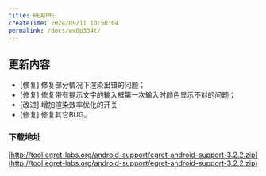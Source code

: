 ```yaml
---
title: README
createTime: 2024/09/11 10:50:04
permalink: /docs/wx0p334t/
---
```

## 更新内容

* [修复] 修复部分情况下渲染出错的问题；
* [修复] 修复带有提示文字的输入框第一次输入时颜色显示不对的问题；
* [改进] 增加渲染效率优化的开关
* [修复] 修复其它BUG。

### 下载地址

[http://tool.egret-labs.org/android-support/egret-android-support-3.2.2.zip](http://tool.egret-labs.org/android-support/egret-android-support-3.2.2.zip)
